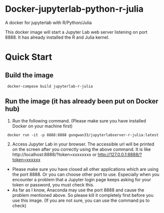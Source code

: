 # Docker-jupyterlab-python-r-julia
A docker for jupyterlab with R/Python/Julia

This docker image will start a Jupyter Lab web server listening on port 8888. It has already installed the R and Julia kernel.

# Quick Start

## Build the image

```
 docker-compose build jupyterlab-r-julia
```

## Run the image (it has already been put on Docker hub)

1. Run the following command. (Please make sure you have installed Docker on your machine first)

```
 docker run -it -p 8888:8888 gongwan33/jupyterlabserver-r-julia:latest
```

2. Access Jupyter Lab in your browser. The accessible url will be printed on the screen after you correctly using the above command. It is like  http://localhost:8888/?token=xxxxxxxx or http://127.0.0.1:8888/?token=xxxxxx

* Please make sure you have closed all other applications which are using the port 8888. Or you can choose other port to use. Especially when you encounter a problem that a Jupyter login page keeps asking for your token or password, you must check this. 
* As far as I know, Anaconda may use the port 8888 and cause the problem mentioned above. So please kill it completely first before you use this image. (If you are not sure, you can use the command ps to check)
